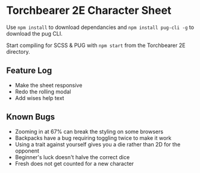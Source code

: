 Torchbearer 2E Character Sheet
=======================

Use `npm install` to download dependancies and `npm install pug-cli -g` to download the pug CLI.

Start compiling for SCSS & PUG with `npm start` from the Torchbearer 2E directory.

## Feature Log

- Make the sheet responsive
- Redo the rolling modal
- Add wises help text

## Known Bugs

- Zooming in at 67% can break the styling on some browsers
- Backpacks have a bug requiring toggling twice to make it work
- Using a trait against yourself gives you a die rather than 2D for the opponent
- Beginner's luck doesn't halve the correct dice
- Fresh does not get counted for a new character
